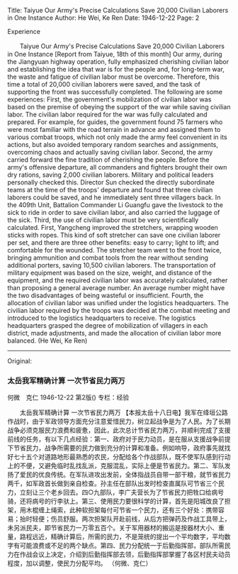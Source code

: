 Title: Taiyue Our Army's Precise Calculations Save 20,000 Civilian Laborers in One Instance
Author: He Wei, Ke Ren
Date: 1946-12-22
Page: 2

Experience

　　Taiyue Our Army's Precise Calculations
    Save 20,000 Civilian Laborers in One Instance
    [Report from Taiyue, 18th of this month] Our army, during the Jiangyuan highway operation, fully emphasized cherishing civilian labor and establishing the idea that war is for the people and, for long-term war, the waste and fatigue of civilian labor must be overcome. Therefore, this time a total of 20,000 civilian laborers were saved, and the task of supporting the front was successfully completed. The following are some experiences: First, the government's mobilization of civilian labor was based on the premise of obeying the support of the war while saving civilian labor. The civilian labor required for the war was fully calculated and prepared. For example, for guides, the government found 75 farmers who were most familiar with the road terrain in advance and assigned them to various combat troops, which not only made the army feel convenient in its actions, but also avoided temporary random searches and assignments, overcoming chaos and actually saving civilian labor. Second, the army carried forward the fine tradition of cherishing the people. Before the army's offensive departure, all commanders and fighters brought their own dry rations, saving 2,000 civilian laborers. Military and political leaders personally checked this. Director Sun checked the directly subordinate teams at the time of the troops' departure and found that three civilian laborers could be saved, and he immediately sent three villagers back. In the 409th Unit, Battalion Commander Li Guangfu gave the livestock to the sick to ride in order to save civilian labor, and also carried the luggage of the sick. Third, the use of civilian labor must be very scientifically calculated. First, Yangcheng improved the stretchers, wrapping wooden sticks with ropes. This kind of soft stretcher can save one civilian laborer per set, and there are three other benefits: easy to carry; light to lift; and comfortable for the wounded. The stretcher team went to the front twice, bringing ammunition and combat tools from the rear without sending additional porters, saving 10,500 civilian laborers. The transportation of military equipment was based on the size, weight, and distance of the equipment, and the required civilian labor was accurately calculated, rather than proposing a general average number. An average number might have the two disadvantages of being wasteful or insufficient. Fourth, the allocation of civilian labor was unified under the logistics headquarters. The civilian labor required by the troops was decided at the combat meeting and introduced to the logistics headquarters to receive. The logistics headquarters grasped the degree of mobilization of villagers in each district, made adjustments, and made the allocation of civilian labor more balanced.
              (He Wei, Ke Ren)



<hr /> 

Original: 


### 太岳我军精确计算  一次节省民力两万
何微　克仁
1946-12-22
第2版()
专栏：经验

　　太岳我军精确计算
    一次节省民力两万
    【本报太岳十八日电】我军在绛垣公路作战时，由于军政领导方面充分注意爱惜民力，树立起战争是为了人民。为了长期战争必须克服民力浪费和疲惫，因此，此次总计节省民力两万，并顺利完成了支援前线的任务，有以下几点经验：第一、政府对于民力动员，是在服从支援战争前提下节省民力，战争所需要的民力做到充分的计算和准备。例如响导，政府事先就找好七十五个对道路地形最熟悉的农民，分配给各个作战部队，既不使军队感到行动上的不便，又避免临时乱找乱派，克服混乱，实际上便是节省民力。第二、军队发扬了爱民的优良传统。在军队进攻出发前，全体指战员自带一部干粮，就节省民力两千，如军政首长做到亲自检查。孙主任在部队出发时检查直属队可节省三个民力，立刻让三个老乡回去。四○九部队，李广夫营长为了节省民力把牲口给病号骑，还将病号的行李驮上。第三、使用民力要很科学的计算，首先是阳城改良了担架，用木棍缠上绳索，此种软担架每付可节省一个民力，还有三个好处：携带容易；抬时轻便；伤员舒服。两次担架队开赴前线，从后方把弹药及作战工具带上，未另派民夫，即节省民力一万零五百个。关于军用器材的搬运是按器材大小、重量，路程远近，精确计算后，所需的民力，不是笼统的提出一个平均数字，平均数字有可能浪费或不足的两个缺点。第四、民力分配统一于后勤指挥部，部队所需民力在作战会议上决定，介绍到后勤指挥部去领，后勤指挥部掌握了各区村民夫动员程度，加以调整，使民力分配平均。
              （何微、克仁）
